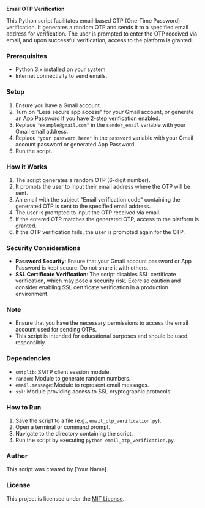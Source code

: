 **Email OTP Verification**

This Python script facilitates email-based OTP (One-Time Password) verification. It generates a random OTP and sends it to a specified email address for verification. The user is prompted to enter the OTP received via email, and upon successful verification, access to the platform is granted.

### Prerequisites
- Python 3.x installed on your system.
- Internet connectivity to send emails.

### Setup
1. Ensure you have a Gmail account.
2. Turn on "Less secure app access" for your Gmail account, or generate an App Password if you have 2-step verification enabled.
3. Replace `"example@gmail.com"` in the `sender_email` variable with your Gmail email address.
4. Replace `"your password here"` in the `password` variable with your Gmail account password or generated App Password.
5. Run the script.

### How it Works
1. The script generates a random OTP (6-digit number).
2. It prompts the user to input their email address where the OTP will be sent.
3. An email with the subject "Email verification code" containing the generated OTP is sent to the specified email address.
4. The user is prompted to input the OTP received via email.
5. If the entered OTP matches the generated OTP, access to the platform is granted.
6. If the OTP verification fails, the user is prompted again for the OTP.

### Security Considerations
- **Password Security**: Ensure that your Gmail account password or App Password is kept secure. Do not share it with others.
- **SSL Certificate Verification**: The script disables SSL certificate verification, which may pose a security risk. Exercise caution and consider enabling SSL certificate verification in a production environment.

### Note
- Ensure that you have the necessary permissions to access the email account used for sending OTPs.
- This script is intended for educational purposes and should be used responsibly.

### Dependencies
- `smtplib`: SMTP client session module.
- `random`: Module to generate random numbers.
- `email.message`: Module to represent email messages.
- `ssl`: Module providing access to SSL cryptographic protocols.

### How to Run
1. Save the script to a file (e.g., `email_otp_verification.py`).
2. Open a terminal or command prompt.
3. Navigate to the directory containing the script.
4. Run the script by executing `python email_otp_verification.py`.

### Author
This script was created by [Your Name]. 

### License
This project is licensed under the [MIT License](https://opensource.org/licenses/MIT).
